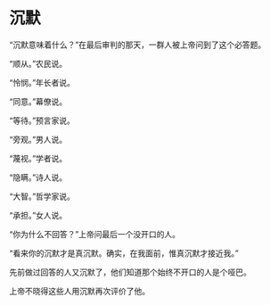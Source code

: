 # 沉默

“沉默意味着什么？”在最后审判的那天，一群人被上帝问到了这个必答题。 

“顺从。”农民说。 

“怜悯。”年长者说。 

“同意。”幕僚说。 

“等待。”预言家说。 

“旁观。”男人说。 

“蔑视。”学者说。 

“隐瞒。”诗人说。 

“大智。”哲学家说。 

“承担。”女人说。 

“你为什么不回答？”上帝问最后一个没开口的人。 

“看来你的沉默才是真沉默。确实，在我面前，惟真沉默才接近我。” 

先前做过回答的人又沉默了，他们知道那个始终不开口的人是个哑巴。 

上帝不晓得这些人用沉默再次评价了他。
 